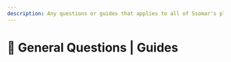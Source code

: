 ```yaml
---
description: Any questions or guides that applies to all of Ssomar's plugins
---
```


# 🤖 General Questions | Guides

